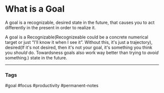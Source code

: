 # What is a Goal

A goal is a recognizable, desired state in the future, that causes you to act differently in the present in order to realize it. 

A goal is a Recognizable(Recognizeable could be a concrete numerical target or just “I'll know it when I see it”. Without this, it's just a trajectory), desired(If it's not desired, then it's not your goal, it's something you think you *should* do. Towardsness goals also work way better than trying to *avoid* something.) state in the future.


---
### Tags
#goal #focus #productivity #permanent-notes
